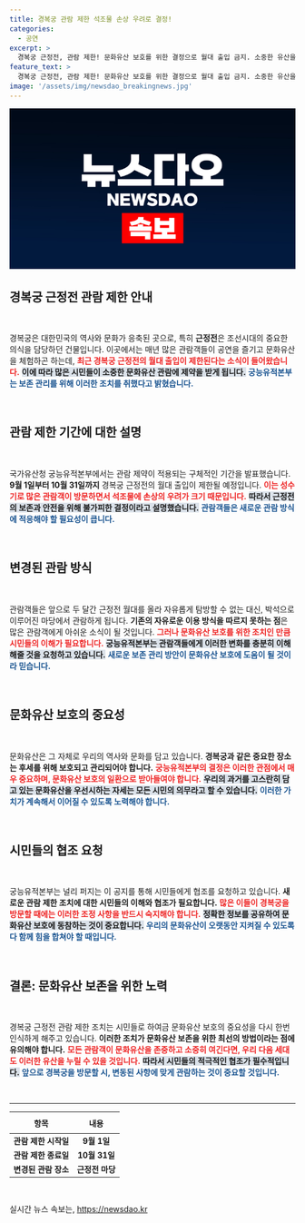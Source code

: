 ```yaml
---
title: 경복궁 관람 제한 석조물 손상 우려로 결정!
categories:
  - 공연
excerpt: >
  경복궁 근정전, 관람 제한! 문화유산 보호를 위한 결정으로 월대 출입 금지. 소중한 유산을 지키기 위한 시민의 협조가 필요하다!
feature_text: >
  경복궁 근정전, 관람 제한! 문화유산 보호를 위한 결정으로 월대 출입 금지. 소중한 유산을 지키기 위한 시민의 협조가 필요하다!
image: '/assets/img/newsdao_breakingnews.jpg'
---
```


<p><img src="/assets/img/newsdao_breakingnews.jpg" alt="ontimetimes 속보" /></p>

<h2 data-ke-size="size26">경복궁 근정전 관람 제한 안내</h2>

<p data-ke-size="size16">&nbsp;</p>

<p>경복궁은 대한민국의 역사와 문화가 응축된 곳으로, 특히 <b>근정전</b>은 조선시대의 중요한 의식을 담당하던 건물입니다. 이곳에서는 매년 많은 관람객들이 공연을 즐기고 문화유산을 체험하곤 하는데, <b><span style="color: #ee2323;">최근 경복궁 근정전의 월대 출입이 제한된다는 소식이 들어왔습니다.</span></b> <b><span style="background-color: #21538527;">이에 따라 많은 시민들이 소중한 문화유산 관람에 제약을 받게 됩니다.</span></b> <b><span style="color: #1a5490;">궁능유적본부는 보존 관리를 위해 이러한 조치를 취했다고 밝혔습니다.</span></b> </p>

<p data-ke-size="size16">&nbsp;</p>

<h2 data-ke-size="size26">관람 제한 기간에 대한 설명</h2>

<p data-ke-size="size16">&nbsp;</p>

<p>국가유산청 궁능유적본부에서는 관람 제약이 적용되는 구체적인 기간을 발표했습니다. <b>9월 1일부터 10월 31일까지</b> 경복궁 근정전의 월대 출입이 제한될 예정입니다. <b><span style="color: #ee2323;">이는 성수기로 많은 관람객이 방문하면서 석조물에 손상의 우려가 크기 때문입니다.</span></b> <b><span style="background-color: #21538527;">따라서 근정전의 보존과 안전을 위해 불가피한 결정이라고 설명했습니다.</span></b> <b><span style="color: #1a5490;">관람객들은 새로운 관람 방식에 적응해야 할 필요성이 큽니다.</span></b> </p>

<p data-ke-size="size16">&nbsp;</p>

<h2 data-ke-size="size26">변경된 관람 방식</h2>

<p data-ke-size="size16">&nbsp;</p>

<p>관람객들은 앞으로 두 달간 근정전 월대를 올라 자유롭게 탐방할 수 없는 대신, 박석으로 이루어진 마당에서 관람하게 됩니다. <b>기존의 자유로운 이용 방식을 따르지 못하는 점</b>은 많은 관람객에게 아쉬운 소식이 될 것입니다. <b><span style="color: #ee2323;">그러나 문화유산 보호를 위한 조치인 만큼 시민들의 이해가 필요합니다.</span></b> <b><span style="background-color: #21538527;">궁능유적본부는 관람객들에게 이러한 변화를 충분히 이해해줄 것을 요청하고 있습니다.</span></b> <b><span style="color: #1a5490;">새로운 보존 관리 방안이 문화유산 보호에 도움이 될 것이라 믿습니다.</span></b></p>

<p data-ke-size="size16">&nbsp;</p>

<h2 data-ke-size="size26">문화유산 보호의 중요성</h2>

<p data-ke-size="size16">&nbsp;</p>

<p>문화유산은 그 자체로 우리의 역사와 문화를 담고 있습니다. <b>경복궁과 같은 중요한 장소는 후세를 위해 보호되고 관리되어야 합니다.</b> <b><span style="color: #ee2323;">궁능유적본부의 결정은 이러한 관점에서 매우 중요하며, 문화유산 보호의 일환으로 받아들여야 합니다.</span></b> <b><span style="background-color: #21538527;">우리의 과거를 고스란히 담고 있는 문화유산을 우선시하는 자세는 모든 시민의 의무라고 할 수 있습니다.</span></b> <b><span style="color: #1a5490;">이러한 가치가 계속해서 이어질 수 있도록 노력해야 합니다.</span></b></p>

<p data-ke-size="size16">&nbsp;</p>

<h2 data-ke-size="size26">시민들의 협조 요청</h2>

<p data-ke-size="size16">&nbsp;</p>

<p>궁능유적본부는 널리 퍼지는 이 공지를 통해 시민들에게 협조를 요청하고 있습니다. <b>새로운 관람 제한 조치에 대한 시민들의 이해와 협조가 필요합니다.</b> <b><span style="color: #ee2323;">많은 이들이 경복궁을 방문할 때에는 이러한 조정 사항을 반드시 숙지해야 합니다.</span></b> <b><span style="background-color: #21538527;">정확한 정보를 공유하여 문화유산 보호에 동참하는 것이 중요합니다.</span></b> <b><span style="color: #1a5490;">우리의 문화유산이 오랫동안 지켜질 수 있도록 다 함께 힘을 합쳐야 할 때입니다.</span></b></p>

<p data-ke-size="size16">&nbsp;</p>

<h2 data-ke-size="size26">결론: 문화유산 보존을 위한 노력</h2>

<p data-ke-size="size16">&nbsp;</p>

<p>경복궁 근정전 관람 제한 조치는 시민들로 하여금 문화유산 보호의 중요성을 다시 한번 인식하게 해주고 있습니다. <b>이러한 조치가 문화유산 보존을 위한 최선의 방법이라는 점에 유의해야 합니다.</b> <b><span style="color: #ee2323;">모든 관람객이 문화유산을 존중하고 소중히 여긴다면, 우리 다음 세대도 이러한 유산을 누릴 수 있을 것입니다.</span></b> <b><span style="background-color: #21538527;">따라서 시민들의 적극적인 협조가 필수적입니다.</span></b> <b><span style="color: #1a5490;">앞으로 경복궁을 방문할 시, 변동된 사항에 맞게 관람하는 것이 중요할 것입니다.</span></b></p>

<p data-ke-size="size16">&nbsp;</p>

<hr>

<table style="width: 100%; border-collapse: collapse;">
    <thead>
        <tr>
            <th style="text-align: center; height: 30px;"><b>항목</b></th>
            <th style="text-align: center; height: 30px;"><b>내용</b></th>
        </tr>
    </thead>
    <tbody>
        <tr>
            <td style="text-align: center; height: 17px;"><b>관람 제한 시작일</b></td>
            <td style="text-align: center; height: 17px;"><b>9월 1일</b></td>
        </tr>
        <tr>
            <td style="text-align: center; height: 17px;"><b>관람 제한 종료일</b></td>
            <td style="text-align: center; height: 17px;"><b>10월 31일</b></td>
        </tr>
        <tr>
            <td style="text-align: center; height: 17px;"><b>변경된 관람 장소</b></td>
            <td style="text-align: center; height: 17px;"><b>근정전 마당</b></td>
        </tr>
    </tbody>
</table> 

<p data-ke-size="size16">&nbsp;</p>
실시간 뉴스 속보는, <a href="https://newsdao.kr" rel="dofollow">https://newsdao.kr</a>


